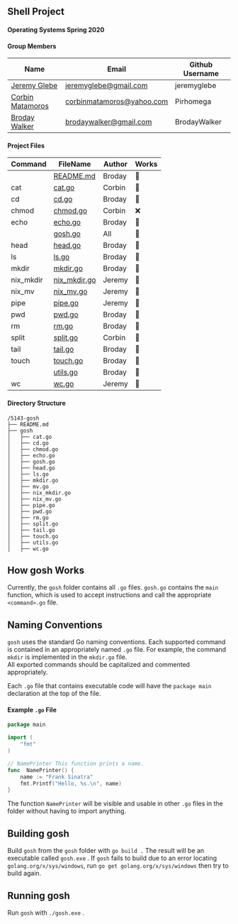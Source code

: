 ## Shell Project
#### Operating Systems Spring 2020

#### Group Members

| Name                          | Email       | Github Username |
| ----------------------------- | ----------- | --------------- |
| [Jeremy Glebe](https://github.com/jeremyglebe) | jeremyglebe@gmail.com   | jeremyglebe    |
| [Corbin Matamoros](https://github.com/Pirhomega) | corbinmatamoros@yahoo.com   | Pirhomega    |
| [Broday Walker](https://github.com/BrodayWalker) | brodaywalker@gmail.com | BrodayWalker  |

#### Project Files

| Command | FileName                    | Author | Works |
| ------- | --------------------------- | ------ | ----- |
|         | [README.md](README.md)      | Broday    | :100:   |
| cat     | [cat.go](cat.go)            | Corbin    | :100: |
| cd      | [cd.go](cd.go)              | Broday    | :100: |
| chmod   | [chmod.go](chmod.go)        | Corbin    | :x:   |
| echo    | [echo.go](echo.go) | Broday | :100: |
|         | [gosh.go](gosh.go) | All | :100: |
| head    | [head.go](head.go) | Broday | :100: |
| ls      | [ls.go](ls.go) | Broday | :100: |
| mkdir   | [mkdir.go](mkdir.go) | Broday | :100: |
| nix_mkdir | [nix_mkdir.go](nix_mkdir.go) | Jeremy | :100: |
| nix_mv    | [nix_mv.go](nix_mv.go) | Jeremy | :100: |
| pipe      | [pipe.go](pipe.go) | Jeremy | :100: |
| pwd       | [pwd.go](pwd.go) | Broday | :100: |
| rm        | [rm.go](rm.go) | Broday | :100: |
| split     | [split.go](split.go) | Corbin | :100: |
| tail      | [tail.go](tail.go) | Broday | :100: |
| touch     | [touch.go](touch.go) | Broday | :100: |
|           | [utils.go](utils.go) | Broday | :100: |
| wc        | [wc.go](wc.go) | Jeremy | :100: |

#### Directory Structure

```
/5143-gosh
├── README.md
├── gosh
│   ├── cat.go
│   ├── cd.go
│   ├── chmod.go
│   ├── echo.go
│   ├── gosh.go
│   ├── head.go
│   ├── ls.go
│   ├── mkdir.go
│   ├── mv.go
│   ├── nix_mkdir.go
│   ├── nix_mv.go
│   ├── pipe.go
│   ├── pwd.go
│   ├── rm.go
│   ├── split.go
│   ├── tail.go
│   ├── touch.go
│   ├── utils.go
│   ├── wc.go
```

## How gosh Works
Currently, the ``gosh`` folder contains all ``.go`` files. ``gosh.go`` contains the ``main`` function, which is used to accept instructions and call the appropriate ``<command>.go`` file. <br>

## Naming Conventions
``gosh`` uses the standard Go naming conventions. Each supported command is contained in an appropriately named ``.go`` file. For example, the command ``mkdir`` is implemented in the ``mkdir.go`` file. <br>
 All exported commands should be capitalized and commented appropriately. <br>

Each ``.go`` file that contains executable code will have the ``package main`` declaration at the top of the file. <br>
#### Example ``.go`` File
```go
package main

import (
	"fmt"
)

// NamePrinter This function prints a name.
func  NamePrinter() {
	name := "Frank Sinatra"
	fmt.Printf("Hello, %s.\n", name)
}
```

The function ``NamePrinter`` will be visible and usable in other ``.go`` files in the folder without having to import anything.
## Building gosh
Build ``gosh`` from the ``gosh`` folder  with ``go build .`` The result will be an executable called ``gosh.exe`` .
If ``gosh`` fails to build due to an error locating ``golang.org/x/sys/windows``, run ``go get golang.org/x/sys/windows`` then try to build again.
## Running gosh
Run ``gosh`` with ``./gosh.exe`` .
